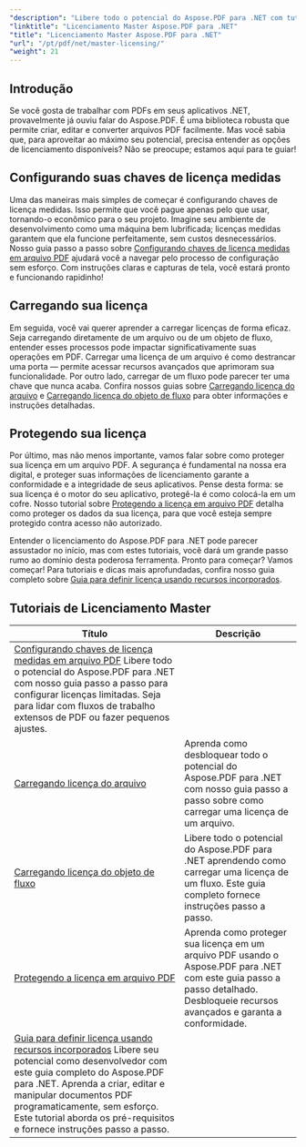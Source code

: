 ```yaml
---
"description": "Libere todo o potencial do Aspose.PDF para .NET com tutoriais detalhados sobre licenciamento, garantia de conformidade e otimização de seus fluxos de trabalho de PDF."
"linktitle": "Licenciamento Master Aspose.PDF para .NET"
"title": "Licenciamento Master Aspose.PDF para .NET"
"url": "/pt/pdf/net/master-licensing/"
"weight": 21
---
```


## Introdução

Se você gosta de trabalhar com PDFs em seus aplicativos .NET, provavelmente já ouviu falar do Aspose.PDF. É uma biblioteca robusta que permite criar, editar e converter arquivos PDF facilmente. Mas você sabia que, para aproveitar ao máximo seu potencial, precisa entender as opções de licenciamento disponíveis? Não se preocupe; estamos aqui para te guiar!

## Configurando suas chaves de licença medidas
Uma das maneiras mais simples de começar é configurando chaves de licença medidas. Isso permite que você pague apenas pelo que usar, tornando-o econômico para o seu projeto. Imagine seu ambiente de desenvolvimento como uma máquina bem lubrificada; licenças medidas garantem que ela funcione perfeitamente, sem custos desnecessários. Nosso guia passo a passo sobre [Configurando chaves de licença medidas em arquivo PDF](./configureing-metered-license-keys/) ajudará você a navegar pelo processo de configuração sem esforço. Com instruções claras e capturas de tela, você estará pronto e funcionando rapidinho!

## Carregando sua licença
Em seguida, você vai querer aprender a carregar licenças de forma eficaz. Seja carregando diretamente de um arquivo ou de um objeto de fluxo, entender esses processos pode impactar significativamente suas operações em PDF. Carregar uma licença de um arquivo é como destrancar uma porta — permite acessar recursos avançados que aprimoram sua funcionalidade. Por outro lado, carregar de um fluxo pode parecer ter uma chave que nunca acaba. Confira nossos guias sobre [Carregando licença do arquivo](./loading-license-from-file/) e [Carregando licença do objeto de fluxo](./loading-license-from-stream-object/) para obter informações e instruções detalhadas.

## Protegendo sua licença
Por último, mas não menos importante, vamos falar sobre como proteger sua licença em um arquivo PDF. A segurança é fundamental na nossa era digital, e proteger suas informações de licenciamento garante a conformidade e a integridade de seus aplicativos. Pense desta forma: se sua licença é o motor do seu aplicativo, protegê-la é como colocá-la em um cofre. Nosso tutorial sobre [Protegendo a licença em arquivo PDF](./securing-license/) detalha como proteger os dados da sua licença, para que você esteja sempre protegido contra acesso não autorizado.

Entender o licenciamento do Aspose.PDF para .NET pode parecer assustador no início, mas com estes tutoriais, você dará um grande passo rumo ao domínio desta poderosa ferramenta. Pronto para começar? Vamos começar! Para tutoriais e dicas mais aprofundadas, confira nosso guia completo sobre [Guia para definir licença usando recursos incorporados](./guide-to-set-license-using-embedded-resource/). 


## Tutoriais de Licenciamento Master
| Título | Descrição |
| --- | --- | 
| [Configurando chaves de licença medidas em arquivo PDF](./configureing-metered-license-keys/) Libere todo o potencial do Aspose.PDF para .NET com nosso guia passo a passo para configurar licenças limitadas. Seja para lidar com fluxos de trabalho extensos de PDF ou fazer pequenos ajustes. |  
| [Carregando licença do arquivo](./loading-license-from-file/) | Aprenda como desbloquear todo o potencial do Aspose.PDF para .NET com nosso guia passo a passo sobre como carregar uma licença de um arquivo. |  
| [Carregando licença do objeto de fluxo](./loading-license-from-stream-object/) | Libere todo o potencial do Aspose.PDF para .NET aprendendo como carregar uma licença de um fluxo. Este guia completo fornece instruções passo a passo. |  
| [Protegendo a licença em arquivo PDF](./securing-license/) | Aprenda como proteger sua licença em um arquivo PDF usando o Aspose.PDF para .NET com este guia passo a passo detalhado. Desbloqueie recursos avançados e garanta a conformidade. |  
| [Guia para definir licença usando recursos incorporados](./guide-to-set-license-using-embedded-resource/) Libere seu potencial como desenvolvedor com este guia completo do Aspose.PDF para .NET. Aprenda a criar, editar e manipular documentos PDF programaticamente, sem esforço. Este tutorial aborda os pré-requisitos e fornece instruções passo a passo. |